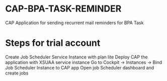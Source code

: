 # CAP-BPA-TASK-REMINDER
CAP Application for sending recurrent mail reminders for BPA Task 

# Steps for trial account
Create Job Scheduler Service Instance with plan lite
Deploy CAP the application with XSUAA service instance
Go to Cockpit -> Instances -> Bind Job Scheduler Instance to CAP app
Open job Scheduler dashboard and create jobs

